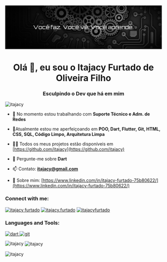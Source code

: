 ![banner](https://github.com/professorjosedeassis/joseassis/blob/main/img/bannerpro.jpg?eaw=true)

<h1 align="center">Olá 👋, eu sou o Itajacy Furtado de Oliveira Filho</h1>
<h3 align="center">Esculpindo o Dev que há em mim</h3>

<p align="left"> <img src="https://komarev.com/ghpvc/?username=itajacy&label=Profile%20views&color=0e75b6&style=flat" alt="itajacy" /> </p>

- 🔭 No momento estou trabalhando com **Suporte Técnico e Adm. de Redes**

- 🌱Atualmente estou me aperfeiçoando em **POO, Dart, Flutter, Git, HTML, CSS, SQL, Código Limpo, Arquitetura Limpa**

- 👨‍💻 Todos os meus projetos estão disponíveis em [https://github.com/itajacy](https://github.com/itajacy)

- 💬 Pergunte-me sobre **Dart**

- 📫 Contato: **itajacy@gmail.com**

- 📄 Sobre mim: [https://www.linkedin.com/in/itajacy-furtado-75b80622/](https://www.linkedin.com/in/itajacy-furtado-75b80622/)

<h3 align="left">Connect with me:</h3>
<p align="left">
<a href="https://linkedin.com/in/itajacy furtado" target="blank"><img align="center" src="https://raw.githubusercontent.com/rahuldkjain/github-profile-readme-generator/master/src/images/icons/Social/linked-in-alt.svg" alt="itajacy furtado" height="30" width="40" /></a>
<a href="https://fb.com/itajacy.furtado" target="blank"><img align="center" src="https://raw.githubusercontent.com/rahuldkjain/github-profile-readme-generator/master/src/images/icons/Social/facebook.svg" alt="itajacy.furtado" height="30" width="40" /></a>
<a href="https://instagram.com/itajacyfurtado" target="blank"><img align="center" src="https://raw.githubusercontent.com/rahuldkjain/github-profile-readme-generator/master/src/images/icons/Social/instagram.svg" alt="itajacyfurtado" height="30" width="40" /></a>
</p>

<h3 align="left">Languages and Tools:</h3>
<p align="left"> <a href="https://dart.dev" target="_blank" rel="noreferrer"> <img src="https://www.vectorlogo.zone/logos/dartlang/dartlang-icon.svg" alt="dart" width="40" height="40"/> </a> <a href="https://git-scm.com/" target="_blank" rel="noreferrer"> <img src="https://www.vectorlogo.zone/logos/git-scm/git-scm-icon.svg" alt="git" width="40" height="40"/> </a> </p>

<p><img align="left" src="https://github-readme-stats.vercel.app/api/top-langs?username=itajacy&show_icons=true&theme=dark&locale=en&layout=compact" alt="itajacy" /></p>

<p>&nbsp;<img align="center" src="https://github-readme-stats.vercel.app/api?username=itajacy&show_icons=true&theme=dark&locale=en" alt="itajacy" /></p>

<p><img align="center" src="https://github-readme-streak-stats.herokuapp.com/?user=itajacy&" alt="itajacy" /></p>
